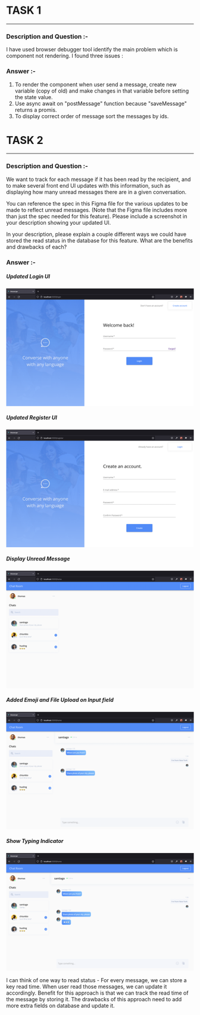 # TASK 1

---

### Description and Question :-

I have used browser debugger tool identify the main problem which is component not rendering. I found three issues :

### Answer :-

1. To render the component when user send a message, create new variable (copy of old) and make changes in that variable before setting the state value.
2. Use async await on "postMessage" function because "saveMessage" returns a promis.
3. To display correct order of message sort the messages by ids.

# TASK 2

---

### Description and Question :-

We want to track for each message if it has been read by the recipient, and to make several front end UI updates with this information, such as displaying how many unread messages there are in a given conversation.

You can reference the spec in this Figma file for the various updates to be made to reflect unread messages. (Note that the Figma file includes more than just the spec needed for this feature). Please include a screenshot in your description showing your updated UI.

In your description, please explain a couple different ways we could have stored the read status in the database for this feature. What are the benefits and drawbacks of each?

### Answer :-

##### Updated Login UI

<img src="screenshots/login.png" alt="Login" border="0">

##### Updated Register UI

<img src="screenshots/register.png" alt="Register" border="0">

##### Display Unread Message

<img src="screenshots/unreadCount.png" alt="Unread message count" border="0">

##### Added Emoji and File Upload on Input field

<img src="screenshots/smile_and_file_icon.png" alt="Smile and File icon on input field" border="0">

##### Show Typing Indicator

<img src="screenshots/typing_indicator.png" alt="Typing Indicator" border="0">

I can think of one way to read status - For every message, we can store a key read time. When user read those messages, we can update it accordingly. Benefit for this approach is that we can track the read time of the message by storing it. The drawbacks of this approach need to add more extra fields on database and update it.
